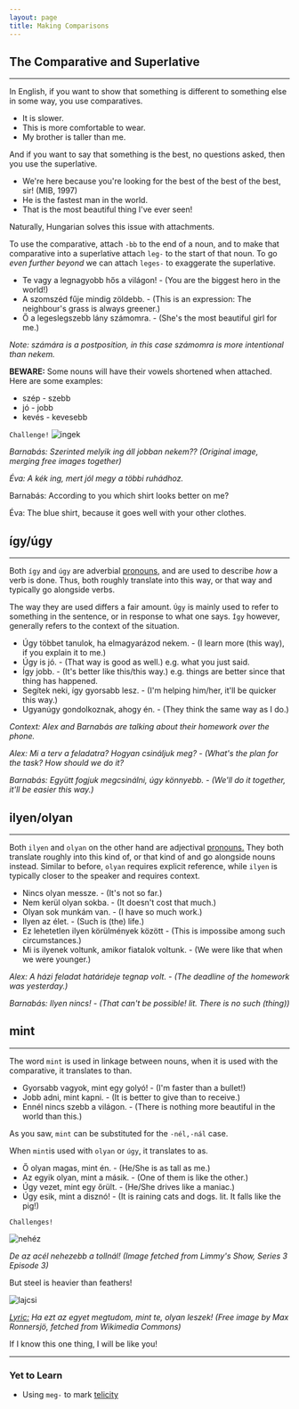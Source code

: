```yaml
---
layout: page
title: Making Comparisons
---
```


## The Comparative and Superlative
---

In English, if you want to show that something is different to something else in some way, you use comparatives.

* It is slower.
* This is more comfortable to wear.
* My brother is taller than me.

And if you want to say that something is the best, no questions asked, then you use the superlative.

* We're here because you're looking for the best of the best of the best, sir! (MIB, 1997)
* He is the fastest man in the world.
* That is the most beautiful thing I've ever seen!

Naturally, Hungarian solves this issue with attachments.

To use the comparative, attach `-bb` to the end of a noun, and to make that comparative into a superlative attach `leg-` to the start of that noun. To go *even further beyond* we can attach `leges-` to exaggerate the superlative.

* Te vagy a legnagyobb hős a világon! - (You are the biggest hero in the world!)
* A szomszéd fűje mindig zöldebb. - (This is an expression: The neighbour's grass is always greener.)
* Ő a legeslegszebb lány számomra. - (She's the most beautiful girl for me.)

*Note: számára is a postposition, in this case számomra is more intentional than nekem.*

**BEWARE:** Some nouns will have their vowels shortened when attached. Here are some examples:

* szép - szebb
* jó - jobb
* kevés - kevesebb

`Challenge!`
![ingek](https://magyartanulas.github.io/public/együtt.png)

*Barnabás: Szerinted melyik ing áll jobban nekem?? (Original image, merging free images together)*

*Éva: A kék ing, mert jól megy a többi ruhádhoz.*

<span class="spoiler">Barnabás: According to you which shirt looks better on me?</span>

<span class="spoiler">Éva: The blue shirt, because it goes well with your other clothes.</span>

## így/úgy
---

Both `így` and `úgy` are adverbial [pronouns](https://magyartanulas.github.io/pronouns), and are used to describe *how* a verb is done. Thus, both roughly translate into this way, or that way and typically go alongside verbs.

The way they are used differs a fair amount. `Úgy` is mainly used to refer to something in the sentence, or in response to what one says. `Így` however, generally refers to the context of the situation.

* Úgy többet tanulok, ha elmagyarázod nekem. - (I learn more (this way), if you explain it to me.)
* Úgy is jó. - (That way is good as well.) e.g. what you just said.
* Így jobb. - (It's better like this/this way.) e.g. things are better since that thing has happened.
* Segítek neki, így gyorsabb lesz. - (I'm helping him/her, it'll be quicker this way.)
* Ugyanúgy gondolkoznak, ahogy én. - (They think the same way as I do.)

*Context: Alex and Barnabás are talking about their homework over the phone.*

*Alex: Mi a terv a feladatra? Hogyan csináljuk meg? - (What's the plan for the task? How should we do it?*

*Barnabás: Együtt fogjuk megcsinálni, úgy könnyebb. - (We'll do it together, it'll be easier this way.)*

## ilyen/olyan
---

Both `ilyen` and `olyan` on the other hand are adjectival [pronouns.](https://magyartanulas.github.io/pronouns) They both translate roughly into this kind of, or that kind of and go alongside nouns instead. Similar to before, `olyan` requires explicit reference, while `ilyen` is typically closer to the speaker and requires context.

* Nincs olyan messze. - (It's not so far.)
* Nem kerül olyan sokba. - (It doesn't cost that much.)
* Olyan sok munkám van. - (I have so much work.)
* Ilyen az élet. - (Such is (the) life.) 
* Ez lehetetlen ilyen körülmények között - (This is impossibe among such circumstances.)
* Mi is ilyenek voltunk, amikor fiatalok voltunk. - (We were like that when we were younger.)

*Alex: A házi feladat határideje tegnap volt. - (The deadline of the homework was yesterday.)*

*Barnabás: Ilyen nincs! - (That can't be possible! lit. There is no such (thing))*

## mint
---

The word `mint` is used in linkage between nouns, when it is used with the comparative, it translates to than.

* Gyorsabb vagyok, mint egy golyó! - (I'm faster than a bullet!)
* Jobb adni, mint kapni. - (It is better to give than to receive.)
* Ennél nincs szebb a világon. - (There is nothing more beautiful in the world than this.)

As you saw, `mint` can be substituted for the `-nél,-nál` case.

When `mint`is used with `olyan` or `úgy`, it translates to as.

* Ő olyan magas, mint én. - (He/She is as tall as me.)
* Az egyik olyan, mint a másik. - (One of them is like the other.)
* Úgy vezet, mint egy őrült. - (He/She drives like a maniac.)
* Úgy esik, mint a disznó! - (It is raining cats and dogs. lit. It falls like the pig!) 

`Challenges!`

![nehéz](https://magyartanulas.github.io/public/nehéz.jpg)

*De az acél nehezebb a tollnál! (Image fetched from Limmy's Show, Series 3 Episode 3)*

<span class="spoiler">But steel is heavier than feathers!</span>

![lajcsi](https://magyartanulas.github.io/public/louis.jpg)

*[Lyric:](http://www.zeneszoveg.hu/dalszoveg/27079/mesedalok/dzsungel-konyve-mint-te-olyan-leszek-zeneszoveg.html) Ha ezt az egyet megtudom, mint te, olyan leszek! (Free image by Max Ronnersjö, fetched from Wikimedia Commons)*

<span class="spoiler">If I know this one thing, I will be like you!</span>

---

### Yet to Learn

* Using `meg-` to mark [telicity](https://magyartanulas.github.io/coverbs_telicity/)
